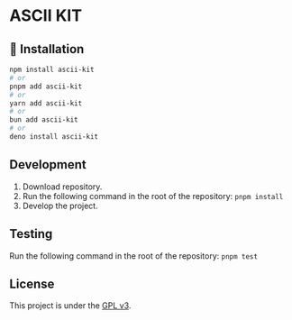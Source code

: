 # ASCII KIT 

## 🔑 Installation

```bash
npm install ascii-kit 
# or 
pnpm add ascii-kit 
# or 
yarn add ascii-kit 
# or 
bun add ascii-kit 
# or 
deno install ascii-kit 
```


## Development

1. Download repository.
2. Run the following command in the root of the repository: `pnpm install`
3. Develop the project.

## Testing

Run the following command in the root of the repository: `pnpm test`

## License

This project is under the [GPL v3](./LICENSE).
